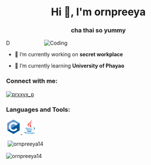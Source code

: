 <h1 align="center">Hi 👋, I'm ornpreeya</h1>
<h3 align="center">cha thai so yummy</h3>
<img align="right" alt="Coding" width="400" src="https://media.tenor.com/I3aKi4PEaBYAAAAi/chainavt-baila.gif">D

- 🔭 I’m currently working on **secret workplace**

- 🌱 I’m currently learning **University of Phayao**

<h3 align="left">Connect with me:</h3>
<p align="left">
<a href="https://instagram.com/prxxyx_p" target="blank"><img align="center" src="https://raw.githubusercontent.com/rahuldkjain/github-profile-readme-generator/master/src/images/icons/Social/instagram.svg" alt="prxxyx_p" height="30" width="40" /></a>
</p>

<h3 align="left">Languages and Tools:</h3>
<p align="left"> <a href="https://www.cprogramming.com/" target="_blank" rel="noreferrer"> <img src="https://raw.githubusercontent.com/devicons/devicon/master/icons/c/c-original.svg" alt="c" width="40" height="40"/> </a> <a href="https://www.java.com" target="_blank" rel="noreferrer"> <img src="https://raw.githubusercontent.com/devicons/devicon/master/icons/java/java-original.svg" alt="java" width="40" height="40"/> </a> </p>

<p>&nbsp;<img align="center" src="https://github-readme-stats.vercel.app/api?username=ornpreeya14&show_icons=true&locale=en" alt="ornpreeya14" /></p>

<p><img align="center" src="https://github-readme-streak-stats.herokuapp.com/?user=ornpreeya14&" alt="ornpreeya14" /></p>
